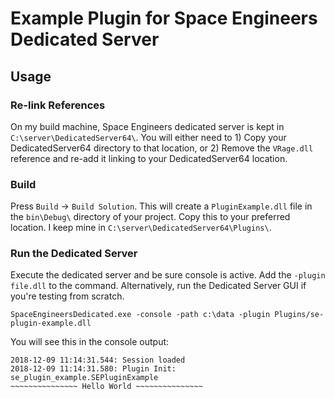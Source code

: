 ﻿# Example Plugin for Space Engineers Dedicated Server

## Usage

### Re-link References

On my build machine, Space Engineers dedicated server is kept in `C:\server\DedicatedServer64\`.  You will either need to 1) Copy your DedicatedServer64 directory to that location, or 2) Remove the `VRage.dll` reference and re-add it linking to your DedicatedServer64 location.

### Build

Press `Build` -> `Build Solution`.  This will create a `PluginExample.dll` file in the `bin\Debug\` directory of your project.  Copy this to your preferred location.  I keep mine in `C:\server\DedicatedServer64\Plugins\`.

### Run the Dedicated Server

Execute the dedicated server and be sure console is active.  Add the `-plugin file.dll` to the command.  Alternatively, run the Dedicated Server GUI if you're testing from scratch. 

```
SpaceEngineersDedicated.exe -console -path c:\data -plugin Plugins/se-plugin-example.dll
```

 You will see this in the console output:

 ```
2018-12-09 11:14:31.544: Session loaded
2018-12-09 11:14:31.580: Plugin Init: se_plugin_example.SEPluginExample
~~~~~~~~~~~~~~~ Hello World ~~~~~~~~~~~~~~~
```